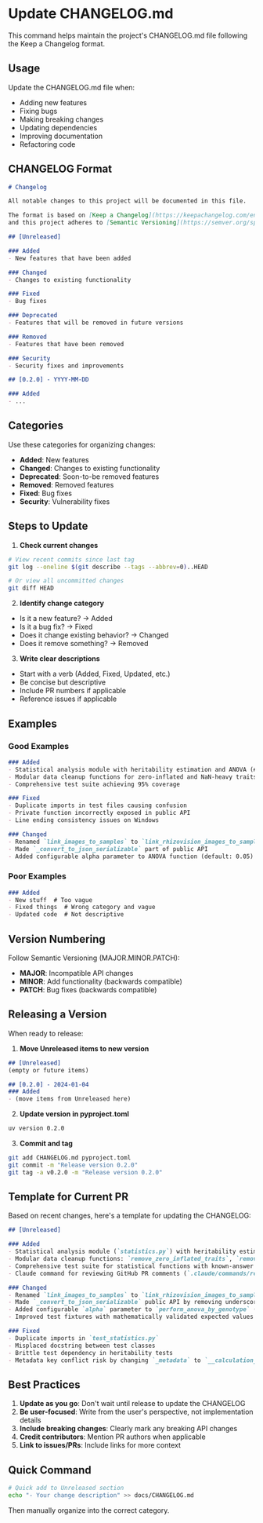 # Update CHANGELOG.md

This command helps maintain the project's CHANGELOG.md file following the Keep a Changelog format.

## Usage

Update the CHANGELOG.md file when:
- Adding new features
- Fixing bugs
- Making breaking changes
- Updating dependencies
- Improving documentation
- Refactoring code

## CHANGELOG Format

```markdown
# Changelog

All notable changes to this project will be documented in this file.

The format is based on [Keep a Changelog](https://keepachangelog.com/en/1.0.0/),
and this project adheres to [Semantic Versioning](https://semver.org/spec/v2.0.0.html).

## [Unreleased]

### Added
- New features that have been added

### Changed
- Changes to existing functionality

### Fixed
- Bug fixes

### Deprecated
- Features that will be removed in future versions

### Removed
- Features that have been removed

### Security
- Security fixes and improvements

## [0.2.0] - YYYY-MM-DD

### Added
- ...
```

## Categories

Use these categories for organizing changes:

- **Added**: New features
- **Changed**: Changes to existing functionality
- **Deprecated**: Soon-to-be removed features
- **Removed**: Removed features
- **Fixed**: Bug fixes
- **Security**: Vulnerability fixes

## Steps to Update

1. **Check current changes**
```bash
# View recent commits since last tag
git log --oneline $(git describe --tags --abbrev=0)..HEAD

# Or view all uncommitted changes
git diff HEAD
```

2. **Identify change category**
- Is it a new feature? → Added
- Is it a bug fix? → Fixed
- Does it change existing behavior? → Changed
- Does it remove something? → Removed

3. **Write clear descriptions**
- Start with a verb (Added, Fixed, Updated, etc.)
- Be concise but descriptive
- Include PR numbers if applicable
- Reference issues if applicable

## Examples

### Good Examples
```markdown
### Added
- Statistical analysis module with heritability estimation and ANOVA (#2)
- Modular data cleanup functions for zero-inflated and NaN-heavy traits
- Comprehensive test suite achieving 95% coverage

### Fixed
- Duplicate imports in test files causing confusion
- Private function incorrectly exposed in public API
- Line ending consistency issues on Windows

### Changed
- Renamed `link_images_to_samples` to `link_rhizovision_images_to_samples` for clarity
- Made `_convert_to_json_serializable` part of public API
- Added configurable alpha parameter to ANOVA function (default: 0.05)
```

### Poor Examples
```markdown
### Added
- New stuff  # Too vague
- Fixed things  # Wrong category and vague
- Updated code  # Not descriptive
```

## Version Numbering

Follow Semantic Versioning (MAJOR.MINOR.PATCH):

- **MAJOR**: Incompatible API changes
- **MINOR**: Add functionality (backwards compatible)
- **PATCH**: Bug fixes (backwards compatible)

## Releasing a Version

When ready to release:

1. **Move Unreleased items to new version**
```markdown
## [Unreleased]
(empty or future items)

## [0.2.0] - 2024-01-04
### Added
- (move items from Unreleased here)
```

2. **Update version in pyproject.toml**
```bash
uv version 0.2.0
```

3. **Commit and tag**
```bash
git add CHANGELOG.md pyproject.toml
git commit -m "Release version 0.2.0"
git tag -a v0.2.0 -m "Release version 0.2.0"
```

## Template for Current PR

Based on recent changes, here's a template for updating the CHANGELOG:

```markdown
## [Unreleased]

### Added
- Statistical analysis module (`statistics.py`) with heritability estimation and ANOVA
- Modular data cleanup functions: `remove_zero_inflated_traits`, `remove_traits_with_many_nans`, `remove_low_sample_traits`
- Comprehensive test suite for statistical functions with known-answer fixtures
- Claude command for reviewing GitHub PR comments (`.claude/commands/review-pr.md`)

### Changed
- Renamed `link_images_to_samples` to `link_rhizovision_images_to_samples` to clarify Rhizovision-specific functionality
- Made `_convert_to_json_serializable` public API by removing underscore prefix
- Added configurable `alpha` parameter to `perform_anova_by_genotype` (default: 0.05)
- Improved test fixtures with mathematically validated expected values

### Fixed
- Duplicate imports in `test_statistics.py`
- Misplaced docstring between test classes
- Brittle test dependency in heritability tests
- Metadata key conflict risk by changing `_metadata` to `__calculation_metadata__`
```

## Best Practices

1. **Update as you go**: Don't wait until release to update the CHANGELOG
2. **Be user-focused**: Write from the user's perspective, not implementation details
3. **Include breaking changes**: Clearly mark any breaking API changes
4. **Credit contributors**: Mention PR authors when applicable
5. **Link to issues/PRs**: Include links for more context

## Quick Command

```bash
# Quick add to Unreleased section
echo "- Your change description" >> docs/CHANGELOG.md
```

Then manually organize into the correct category.